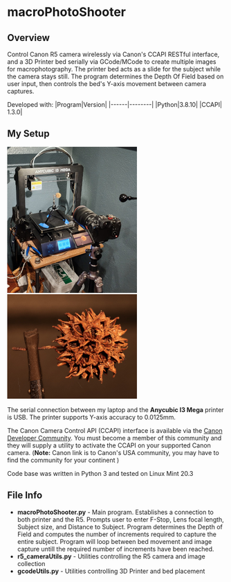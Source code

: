 # macroPhotoShooter

## Overview
Control Canon R5 camera wirelessly via Canon's CCAPI RESTful interface, and a 3D Printer bed serially via GCode/MCode to create multiple images for macrophotography. The printer bed acts as a slide for the subject while the camera stays still. The program determines the Depth Of Field based on user input, then controls the bed's Y-axis movement between camera captures.

Developed with:
|Program|Version|
|------|--------|
|Python|3.8.10|
|CCAPI| 1.3.0|

## My Setup
![my setup](images/macroSetup_1_300w.jpg) ![nut pic](images/dt_output2_1_104_300w.jpg)

The serial connection between my laptop and the **Anycubic I3 Mega** printer is USB. The printer supports Y-axis accuracy to 0.0125mm.

The Canon Camera Control API (CCAPI) interface is available via the [Canon Developer Community](https://developercommunity.usa.canon.com/s/). You must become a member of this community and they will supply a utility to activate the CCAPI on your supported Canon camera. (**Note:** Canon link is to Canon's USA community, you may have to find the community for your continent )

Code base was written in Python 3 and tested on Linux Mint 20.3

## File Info
- **macroPhotoShooter.py** - Main program. Establishes a connection to both printer and the R5. Prompts user to enter F-Stop, Lens focal length, Subject size, and Distance to Subject. Program determines the Depth of Field and computes the number of increments required to capture the entire subject. Program will loop between bed movement and image capture untill the required number of increments have been reached.
- **r5_cameraUtils.py** - Utilities controlling the R5 camera and image collection
- **gcodeUtils.py** - Utilities controlling 3D Printer and bed placement
